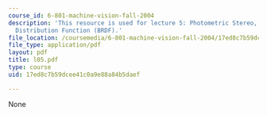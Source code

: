```yaml
---
course_id: 6-801-machine-vision-fall-2004
description: 'This resource is used for lecture 5: Photometric Stereo, Brightness
  Distribution Function (BRDF).'
file_location: /coursemedia/6-801-machine-vision-fall-2004/17ed8c7b59dcee41c0a9e88a84b5daef_l05.pdf
file_type: application/pdf
layout: pdf
title: l05.pdf
type: course
uid: 17ed8c7b59dcee41c0a9e88a84b5daef

---
```

None